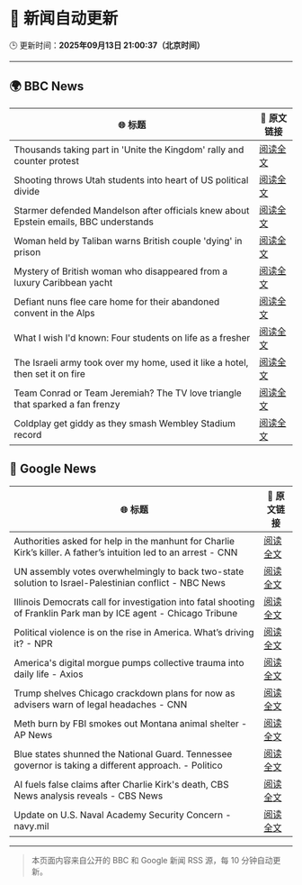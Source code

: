 # 🧠 新闻自动更新

🕒 更新时间：**2025年09月13日 21:00:37（北京时间）**

---

## 🌍 BBC News

| 🌐 标题 | 🔗 原文链接 |
|--------|-------------|
| Thousands taking part in 'Unite the Kingdom' rally and counter protest | [阅读全文](https://www.bbc.com/news/articles/cwydezxl0xlo?at_medium=RSS&at_campaign=rss) |
| Shooting throws Utah students into heart of US political divide | [阅读全文](https://www.bbc.com/news/articles/c9dxexl7glvo?at_medium=RSS&at_campaign=rss) |
| Starmer defended Mandelson after officials knew about Epstein emails, BBC understands | [阅读全文](https://www.bbc.com/news/articles/c5yq455w36vo?at_medium=RSS&at_campaign=rss) |
| Woman held by Taliban warns British couple 'dying' in prison | [阅读全文](https://www.bbc.com/news/articles/cm28jd2enz5o?at_medium=RSS&at_campaign=rss) |
| Mystery of British woman who disappeared from a luxury Caribbean yacht | [阅读全文](https://www.bbc.com/news/articles/c4g2zv1px7jo?at_medium=RSS&at_campaign=rss) |
| Defiant nuns flee care home for their abandoned convent in the Alps | [阅读全文](https://www.bbc.com/news/articles/c5y8r2gk0vyo?at_medium=RSS&at_campaign=rss) |
| What I wish I'd known: Four students on life as a fresher | [阅读全文](https://www.bbc.com/news/articles/ce801vd85q0o?at_medium=RSS&at_campaign=rss) |
| The Israeli army took over my home, used it like a hotel, then set it on fire | [阅读全文](https://www.bbc.com/news/articles/cj3ye45lrl1o?at_medium=RSS&at_campaign=rss) |
| Team Conrad or Team Jeremiah? The TV love triangle that sparked a fan frenzy | [阅读全文](https://www.bbc.com/news/articles/cvgr8xy5dlro?at_medium=RSS&at_campaign=rss) |
| Coldplay get giddy as they smash Wembley Stadium record | [阅读全文](https://www.bbc.com/news/articles/c306m86y824o?at_medium=RSS&at_campaign=rss) |

## 📰 Google News

| 🌐 标题 | 🔗 原文链接 |
|--------|-------------|
| Authorities asked for help in the manhunt for Charlie Kirk’s killer. A father’s intuition led to an arrest - CNN | [阅读全文](https://news.google.com/rss/articles/CBMid0FVX3lxTE1WeTE1S1BHQ1JWMFgxbC0weFJFajg3S2RjYzBjUVlGNWw1Wl9EYW9iUjdQeFBfSWE2MlIzRTluRHZQSmtIdXBpREUxSW1wbm9IN0d1Z2k4NXk1QXpXS3kyTldpQ0hfQkx1MHZ4V3FXYUp6bTI0amRB?oc=5) |
| UN assembly votes overwhelmingly to back two-state solution to Israel-Palestinian conflict - NBC News | [阅读全文](https://news.google.com/rss/articles/CBMiugFBVV95cUxPVUlaY1lzclo4Z1hEWl9UdTRvQ2tBSHp0LUlacE5VUE5MM01RVEN5aUZ6TU42a09ZTHo1T0lpQ0FpekFlOHZfT0dtLW9yRlRiWWNZX0FMTWphdGFzYWJNLU5uZFJkWEpEUUZHZk1uQXU1SzhJdUthYzNnZjNXeXIxdzVhOG1icEQ3OVp5TlN6UnZfS0p6STNHblZReFVscnFsRlR5VFlzMTNfRkMzNXFGaDd6cnBtNkQ5UUHSAVZBVV95cUxPeVpyWlV1Ty12MUljWFdpQXBIdWZ4X295RV8yTTBSS25PbnNaZkVmSzFxWG11b1cxLWwwMFhZa0RrOGZSYTlnTllGb1ZRcHBFMFBITURxdw?oc=5) |
| Illinois Democrats call for investigation into fatal shooting of Franklin Park man by ICE agent - Chicago Tribune | [阅读全文](https://news.google.com/rss/articles/CBMikgFBVV95cUxOSHN5UVAwMG40WEcwSXpCbWJuYnJ6UlRBQzRERkdOelh2S1VOVTZDcXE1bWtUbHNFXzR3TGJmYk5TM1BmRWU1SEZzM1gxMEpqb2FpNDFLY2pnWF90aHNqLTJ1bGZWbzR4WlUtWVROY01ZbG1KZldJWHBpVEl2bzFlUG9ramFUTVFvOTVib1NCVnk1Zw?oc=5) |
| Political violence is on the rise in America. What’s driving it? - NPR | [阅读全文](https://news.google.com/rss/articles/CBMiqgFBVV95cUxOd3NENjJMeDBfRFZ5VVVqMFFVc0d5THJ6TWc4em9nLU1NS19mSE9kUjBrQUhaam01QnYtelhRNGkzeHRFUVc4a05DM1pZZ2xWNTBvTTIybWtQMTZTbVN5ck5ZMUZORUZXUlZqaExzUDJLa3hPbld3OGNZczNpcWpnYnE1NDhCYnlxM0dYT0ZVQ1hhcHJDVHBFeENjWm9WRDR1WjRSdVlXZjdoZw?oc=5) |
| America's digital morgue pumps collective trauma into daily life - Axios | [阅读全文](https://news.google.com/rss/articles/CBMigAFBVV95cUxPR0VJQjJ0MmdEZ0IycGVobmtqZ29HamhEQkVGNy03Tm1mMWZxelVPbExvcm12OGxnSzRVd3g5b2VkTWs1VDhPN2hvZWhjWVRHeUFkNnU2VzBpa0dwMWhmalJRMy1lejN1MnVBVVdoMWE2ZDB3d0hfUTJSQUVzSkphcw?oc=5) |
| Trump shelves Chicago crackdown plans for now as advisers warn of legal headaches - CNN | [阅读全文](https://news.google.com/rss/articles/CBMiggFBVV95cUxNb0drMUowVXk1ZDhHb3JqM3lCYVRZWFI5aDVxUjZHTHlmVmNGb3FZbTczTFd1UDV3d0xOY25paXk3QUlNdHVLRVV2RmIwQ0JoWWRyX1FIMV9ZVUJ6U21CNl9PTEdRcXJwVFZWSFZqaVpJT3E1aExnZUdBUWhueWtFZ1Zn?oc=5) |
| Meth burn by FBI smokes out Montana animal shelter - AP News | [阅读全文](https://news.google.com/rss/articles/CBMirwFBVV95cUxPYkJGcGhZbDhEZlR2VGt5MHlEMUpzUTRDcEJhbWFfdkFXbTRPR0xOall2YTNjV1M2Nk9GRzdQT0lGbld2REQxUWNTTGgxZVJ3SUcxdFJnWUJNSllZdWtVaUtMRFo0V3V6LU10bWR1dGVFT2xra0NWZkNPRF9TR2NtYlBLYWNneWFzQ1hIVGMwMjRnc1JGMjRtX09YVXhuck1ZTVV1SG1QbkQ3UVZ4UTBv?oc=5) |
| Blue states shunned the National Guard. Tennessee governor is taking a different approach. - Politico | [阅读全文](https://news.google.com/rss/articles/CBMirgFBVV95cUxQTnhnOVpwWEg5WjIwWWFfOUZndTRXZTJQcVdrSzJoRklSdE96dFlDVHVYN1psWmZTNExpTE9INXZYZjE3REhzZnhONHhxa1o2YWhOZlNCRGp6TnJtSy04cUJxY2d5TXl1cjFHYmE3Q2F1VXJUemdvamhGN29LRGpqVXJqSWpDQkVkeFB3NXhJbm9QS1NZa0pRR1czaG1YTDNFM1BNRm9FMlJLV1BNZGc?oc=5) |
| AI fuels false claims after Charlie Kirk's death, CBS News analysis reveals - CBS News | [阅读全文](https://news.google.com/rss/articles/CBMickFVX3lxTE9HTW5PcGdmLUdLSlowc3QxNUJFcDVtSXhSRmNCY0ZuaEpsUldEUEN6RjdrUERHbjlyTEVXbUlOSkI0V2N4bUhVa0VqdzU5SXFuaWUtVDB3X2s2YlppR1NwbFNGbzdrSnNUbF9Ld0tpTXZDQdIBd0FVX3lxTFBrelNhRTAxLWEzNHdQdWhQSzlfWTdsc21waEVyVGEzdjBPM3otTTdrc0JJN29VU1hkemlyajc3eno4RG5oUWZrVnpvNGYwUVNuYWVsZVRVZHFmSlYyeDJGVWUtTlFyWXB3QnJGbDgwOHlISWtJTWFN?oc=5) |
| Update on U.S. Naval Academy Security Concern - navy.mil | [阅读全文](https://news.google.com/rss/articles/CBMivAFBVV95cUxOLS11a3F4V3FWbzJGVENJdV95WmpiaFhnSzdKZ2hwUkNSTzA0a2NGYVR2dEJNaV9VWHNLLXJQakFCVFJDM284UzRRTHZjekZBY3BRUEk1VDV2XzFiZHNQRG9ncFBlOWMzdThtQk5INW5pdE53Q0g3Ny1mRWRLRE84dklraEY2RG94NWhONFh4czdvb2hjbkdvSGdOeER5ekJSTjRUNU5mWFQ1TmJEQzhGSjc2T3ptUnpUNW0wNQ?oc=5) |

---
> 本页面内容来自公开的 BBC 和 Google 新闻 RSS 源，每 10 分钟自动更新。